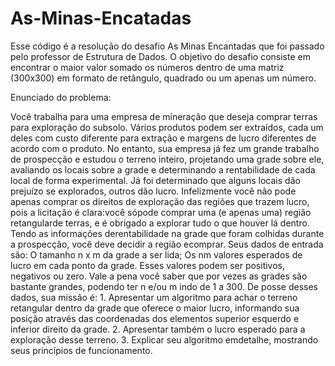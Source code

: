 # As-Minas-Encatadas
Esse código é a resolução do desafio As Minas Encantadas que foi passado pelo professor de Estrutura de Dados. O objetivo do desafio consiste em encontrar o maior valor somado os números dentro de uma matriz (300x300) em formato de retângulo, quadrado ou um apenas um número. 

Enunciado do problema:

Você trabalha para uma empresa de mineração que deseja comprar terras para exploração do subsolo. Vários produtos podem ser extraídos, cada um deles com custo diferente para extração e margens de lucro diferentes de acordo com o produto. No entanto, sua empresa já fez um grande trabalho de prospecção e estudou o terreno inteiro, projetando uma grade sobre ele, avaliando os locais sobre a grade e determinando a rentabilidade de cada local de forma experimental. Já foi determinado que alguns locais dão prejuízo se explorados, outros dão lucro. Infelizmente  você  não  pode  apenas  comprar  os  direitos  de  exploração  das  regiões  que trazem lucro,  pois a  licitação é  clara:você sópode comprar uma (e apenas  uma)  região retangularde  terras,  e  é obrigado  a  explorar tudo o  que  houver  lá  dentro.  Tendo  as informações derentabilidade na grade que foram colhidas durante a prospecção, você deve decidir a região ecomprar. Seus dados de entrada são:
	O tamanho n x m da grade a ser lida;
	Os nm valores esperados de lucro em cada ponto da grade. Esses valores podem ser positivos, negativos ou zero. Vale a pena você saber que por vezes as grades são bastante grandes, podendo ter n e/ou m indo de 1 a 300.
De posse desses dados, sua missão é:
	1. Apresentar um algoritmo para achar o terreno retangular dentro da grade que oferece o maior  lucro,  informando  sua  posição  através  das  coordenadas  dos  elementos  superior esquerdo e inferior direito da grade.
	2. Apresentar também o lucro esperado para a exploração desse terreno.
	3. Explicar seu algoritmo emdetalhe, mostrando seus princípios de funcionamento.
